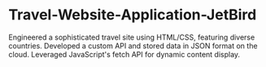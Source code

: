 # Travel-Website-Application-JetBird
 Engineered a sophisticated travel site using HTML/CSS, featuring diverse countries. Developed a custom API and stored data in JSON format on the cloud. Leveraged JavaScript's fetch API for dynamic content display.
